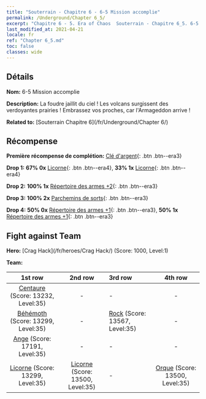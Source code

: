 ```yaml
---
title: "Souterrain - Chapitre 6 - 6-5 Mission accomplie"
permalink: /Underground/Chapter 6_5/
excerpt: "Chapitre 6 - 5. Era of Chaos  Souterrain - Chapitre 6_5. 6-5 Mission accomplie"
last_modified_at: 2021-04-21
locale: fr
ref: "Chapter 6_5.md"
toc: false
classes: wide
---
```


## Détails

 **Nom:** 6-5 Mission accomplie

 **Description:** La foudre jaillit du ciel ! Les volcans surgissent des verdoyantes prairies ! Embrassez vos proches, car l'Armageddon arrive !

 **Related to:** [Souterrain Chapitre 6](/fr/Underground/Chapter 6/)

## Récompense

 **Première récompense de complétion:** [Clé d'argent](/fr/Items/con_693/){: .btn .btn--era3}

 **Drop 1:** **67% 0x** [Licorne](/fr/Items/unt_204/){: .btn .btn--era4}, **33% 1x** [Licorne](/fr/Items/unt_204/){: .btn .btn--era4}

 **Drop 2:** **100% 1x** [Répertoire des armes +2](/fr/Items/mat_32/){: .btn .btn--era3}

 **Drop 3:** **100% 2x** [Parchemins de sorts](/fr/Items/con_694/){: .btn .btn--era3}

 **Drop 4:** **50% 0x** [Répertoire des armes +1](/fr/Items/mat_25/){: .btn .btn--era3}, **50% 1x** [Répertoire des armes +1](/fr/Items/mat_25/){: .btn .btn--era3}


## Fight against Team
 **Hero:** [Crag Hack](/fr/heroes/Crag Hack/) (Score: 1000, Level:1)

 **Team:**


  | 1st row | 2nd row | 3rd row | 4th row |
  |:----:|:----:|:----|:----:|
  | [Centaure](/fr/units/Centaur/) (Score: 13232, Level:35)  | - | - | - |
  | [Béhémoth](/fr/units/Behemoth/) (Score: 13299, Level:35)  | - | [Rock](/fr/units/Roc/) (Score: 13567, Level:35)  | - |
  | [Ange](/fr/units/Angel/) (Score: 17191, Level:35)  | - | - | - |
  | [Licorne](/fr/units/Unicorn/) (Score: 13299, Level:35)  | [Licorne](/fr/units/Unicorn/) (Score: 13500, Level:35)  | - | [Orque](/fr/units/Orc/) (Score: 13500, Level:35)  |


